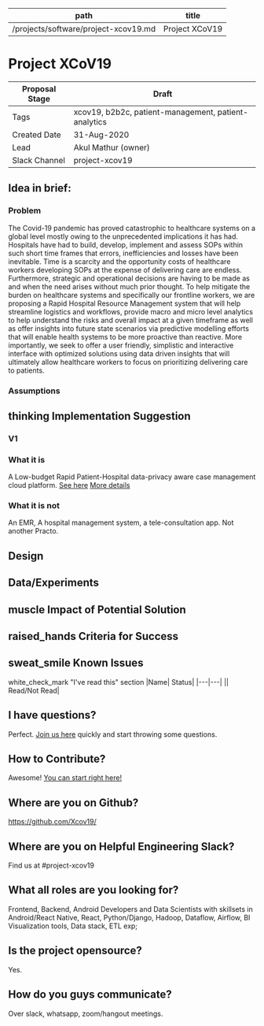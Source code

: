 |path|title|
|---|---|
|/projects/software/project-xcov19.md| Project XCoV19|
	
# Project XCoV19
	
|Proposal Stage| 	Draft|
|---|---|
|Tags| xcov19, b2b2c, patient-management, patient-analytics|	
|Created Date| 	31-Aug-2020|
|Lead| 	Akul Mathur (owner)|
|Slack Channel| 	project-xcov19|

## Idea in brief: 

### Problem
The Covid-19 pandemic has proved catastrophic to healthcare systems on a global level mostly owing to the unprecedented implications it has had. Hospitals have had to build, develop, implement and assess SOPs within such short time frames that errors, inefficiencies and losses have been inevitable. Time is a scarcity and the opportunity costs of healthcare workers developing SOPs at the expense of delivering care are endless. Furthermore, strategic and operational decisions are having to be made as and when the need arises without much prior thought. To help mitigate the burden on healthcare systems and specifically our frontline workers, we are proposing a Rapid Hospital Resource Management system that will help streamline logistics and workflows, provide macro and micro level analytics to help understand the risks and overall impact at a given timeframe as well as offer insights into future state scenarios via predictive modelling efforts that will enable health systems to be more proactive than reactive. More importantly, we seek to offer a user friendly, simplistic and interactive interface with optimized solutions using data driven insights that will ultimately allow healthcare workers to focus on prioritizing delivering care to patients.


### Assumptions

## thinking Implementation Suggestion
### V1

### What it is
A Low-budget Rapid Patient-Hospital data-privacy aware case management cloud platform.
[See here](https://www.covidsos.net)
[More details](https://forum.mycovidconnect.com/d/2-about-xcov19-rapid-action-patient-dispatch-solution)


### What it is not
An EMR, A hospital management system, a tele-consultation app.
Not another Practo.

## Design

## Data/Experiments

## muscle Impact of Potential Solution

## raised_hands Criteria for Success

## sweat_smile Known Issues

white_check_mark "I've read this" section
|Name| 	Status|
|---|---|
||	Read/Not Read|

## I have questions?
Perfect. [Join us here](http://forum.mycovidconnect.com/) quickly and start throwing some questions.

## How to Contribute?
Awesome! [You can start right here!](https://forum.mycovidconnect.com/d/3-start-here-introduce-yourself-getting-to-know-the-project)

## Where are you on Github?
https://github.com/Xcov19/

## Where are you on Helpful Engineering Slack?
Find us at #project-xcov19

## What all roles are you looking for?
Frontend, Backend, Android Developers and Data Scientists with skillsets in Android/React Native, React, Python/Django, Hadoop, Dataflow, Airflow, BI Visualization tools, Data stack, ETL exp;

## Is the project opensource?
Yes.

## How do you guys communicate?
Over slack, whatsapp, zoom/hangout meetings.

